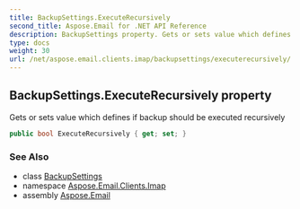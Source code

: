 ```yaml
---
title: BackupSettings.ExecuteRecursively
second_title: Aspose.Email for .NET API Reference
description: BackupSettings property. Gets or sets value which defines if backup should be executed recursively
type: docs
weight: 30
url: /net/aspose.email.clients.imap/backupsettings/executerecursively/
---
```

## BackupSettings.ExecuteRecursively property

Gets or sets value which defines if backup should be executed recursively

```csharp
public bool ExecuteRecursively { get; set; }
```

### See Also

* class [BackupSettings](../)
* namespace [Aspose.Email.Clients.Imap](../../backupsettings/)
* assembly [Aspose.Email](../../../)



